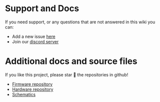 # Support and Docs

If you need support, or any questions that are not answered in this wiki you can:

* Add a new issue [here](https://github.com/DeepSea-Developments/DeepDeck.Ahuyama.fw/issues)
* Join our [discord server](https://discord.gg/9cMr75TA8k)

# Additional docs and source files

If you like this project, please star 🌟 the repositories in github!

* [Firmware repository](https://github.com/DeepSea-Developments/DeepDeck.Ahuyama.fw)
* [Hardware repository](https://github.com/DeepSea-Developments/DeepDeck.Ahuyama.hw)
* [Schematics](https://github.com/DeepSea-Developments/DeepDeck.Ahuyama.hw/blob/main/MK32_DSD/MK32_DSD.pdf)

